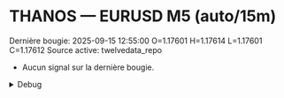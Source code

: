 # THANOS — EURUSD M5 (auto/15m)
Dernière bougie: 2025-09-15 12:55:00  O=1.17601  H=1.17614  L=1.17601  C=1.17612
Source active: twelvedata_repo

- Aucun signal sur la dernière bougie.

<details><summary>Debug</summary>

- TD_API_KEY manquant.

</details>